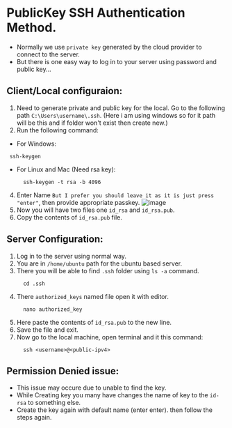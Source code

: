 # PublicKey SSH Authentication Method.
- Normally we use `private key` generated by the cloud provider to connect to the server.
- But there is one easy way to log in to your server using password and public key...

## Client/Local configuraion:
1. Need to generate private and public key for the local. Go to the following path `C:\Users\username\.ssh`. (Here i am using windows so for it path will be this and if folder won't exist then create new.)
2. Run the following command:
  - For Windows:
   ```
    ssh-keygen
  ```
  - For Linux and Mac (Need rsa key):
    ```
      ssh-keygen -t rsa -b 4096
    ```
4. Enter Name `But I prefer you should leave it as it is just press "enter"`, then provide appropriate passkey.
   ![image](https://github.com/nishant-p-7span/Public-Key-Authentication/assets/160576245/d29c7e59-7337-43dc-a995-15fc37851b4b)
5. Now you will have two files one `id_rsa` and `id_rsa.pub`.
6. Copy the contents of `id_rsa.pub` file.

## Server Configuration:
1. Log in to the server using normal way.
2. You are in `/home/ubuntu` path for the ubuntu based server.
3. There you will be able to find `.ssh` folder using `ls -a` command.
   ```
     cd .ssh
   ```
5. There `authorized_keys` named file open it with editor.
   ```
     nano authorized_key
   ```
7. Here paste the contents of `id_rsa.pub` to the new line.
8. Save the file and exit.
9. Now go to the local machine, open terminal and it this command:
   ```
     ssh <username>@<public-ipv4>
   ```

## Permission Denied issue:
- This issue may occure due to unable to find the key.
- While Creating key you many have changes the name of key to the `id-rsa` to something else.
- Create the key again with default name (enter enter). then follow the steps again.
